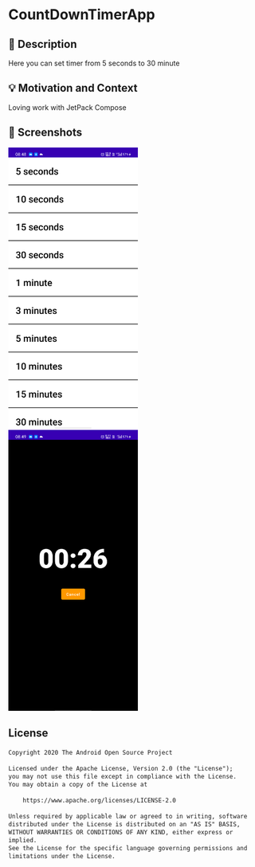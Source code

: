 # CountDownTimerApp

<!--- Replace <OWNER> with your Github Username and <REPOSITORY> with the name of your repository. -->
<!--- You can find both of these in the url bar when you open your repository in github. -->
<!--- ![Workflow result](https://github.com/<OWNER>/<REPOSITORY>/workflows/Check/badge.svg) -->


## :scroll: Description
Here you can set timer from 5 seconds to 30 minute 
<!--- Describe your app in one or two sentences -->


## :bulb: Motivation and Context
Loving work with JetPack Compose
<!--- Optionally point readers to interesting parts of your submission. -->
<!--- What are you especially proud of? -->


## :camera_flash: Screenshots
<!-- You can add more screenshots here if you like -->
<img src="/results/screenshot_1.png" width="260">&emsp;<img src="/results/screenshot_2.png" width="260">

## License
```
Copyright 2020 The Android Open Source Project

Licensed under the Apache License, Version 2.0 (the "License");
you may not use this file except in compliance with the License.
You may obtain a copy of the License at

    https://www.apache.org/licenses/LICENSE-2.0

Unless required by applicable law or agreed to in writing, software
distributed under the License is distributed on an "AS IS" BASIS,
WITHOUT WARRANTIES OR CONDITIONS OF ANY KIND, either express or implied.
See the License for the specific language governing permissions and
limitations under the License.
```
